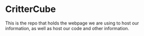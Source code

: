 # CritterCube
This is the repo that holds the webpage we are using to host our information, as well as host our code and other information.
